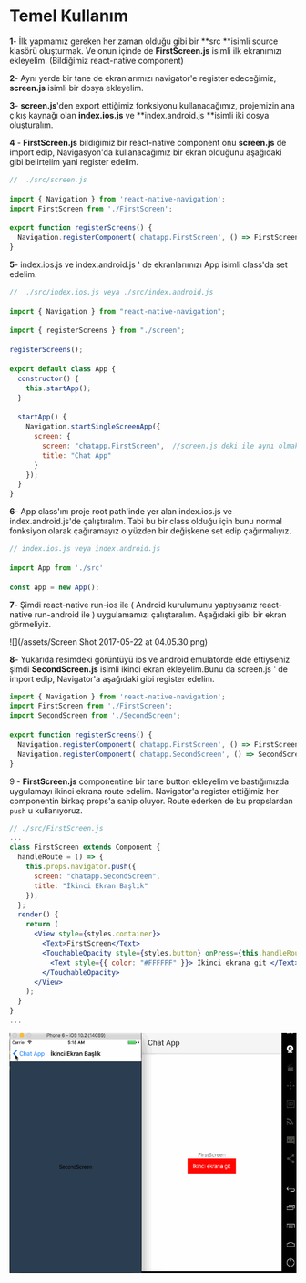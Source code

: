 # Temel Kullanım

**1**- İlk yapmamız gereken her zaman olduğu gibi bir **src **isimli source klasörü oluşturmak. Ve onun içinde de **FirstScreen.js** isimli ilk ekranımızı ekleyelim. \(Bildiğimiz react-native component\)

**2**- Aynı yerde bir tane de ekranlarımızı navigator'e register edeceğimiz, **screen.js** isimli bir dosya ekleyelim.

**3**- **screen.js**'den export ettiğimiz fonksiyonu kullanacağımız, projemizin ana çıkış kaynağı olan **index.ios.js** ve **index.android.js **isimli iki dosya oluşturalım.

**4** - **FirstScreen.js** bildiğimiz bir react-native component onu **screen.js** de import edip, Navigasyon'da kullanacağımız bir ekran olduğunu aşağıdaki gibi belirtelim yani register edelim.

```jsx
//  ./src/screen.js

import { Navigation } from 'react-native-navigation';
import FirstScreen from './FirstScreen';

export function registerScreens() {
  Navigation.registerComponent('chatapp.FirstScreen', () => FirstScreen);
}
```

**5**- index.ios.js ve index.android.js ' de ekranlarımızı App isimli class'da set edelim.

```jsx
//  ./src/index.ios.js veya ./src/index.android.js

import { Navigation } from "react-native-navigation";

import { registerScreens } from "./screen";

registerScreens();

export default class App {
  constructor() {
    this.startApp();
  }

  startApp() {
    Navigation.startSingleScreenApp({
      screen: {
        screen: "chatapp.FirstScreen",  //screen.js deki ile aynı olmak zorunda
        title: "Chat App"
      }
    });
  }
}
```

**6**- App class'ını proje root path'inde yer alan index.ios.js ve index.android.js'de çalıştıralım. Tabi bu bir class olduğu için bunu normal fonksiyon olarak çağıramayız o yüzden bir değişkene set edip çağırmalıyız.

```jsx
// index.ios.js veya index.android.js

import App from './src'

const app = new App();
```

**7**- Şimdi react-native run-ios ile \( Android kurulumunu yaptıysanız react-native run-android ile \) uygulamamızı çalıştaralım. Aşağıdaki gibi bir ekran görmeliyiz.

![](/assets/Screen Shot 2017-05-22 at 04.05.30.png)

**8**- Yukarıda resimdeki görüntüyü ios ve android emulatorde elde ettiyseniz şimdi **SecondScreen.js** isimli ikinci ekran ekleyelim.Bunu da screen.js ' de import edip, Navigator'a aşağıdaki gibi register edelim.

```jsx
import { Navigation } from 'react-native-navigation';
import FirstScreen from './FirstScreen';
import SecondScreen from './SecondScreen';

export function registerScreens() {
  Navigation.registerComponent('chatapp.FirstScreen', () => FirstScreen);
  Navigation.registerComponent('chatapp.SecondScreen', () => SecondScreen);
}
```

9 - **FirstScreen.js** componentine bir tane button ekleyelim ve bastığımızda uygulamayı ikinci ekrana route edelim. Navigator'a register ettiğimiz her componentin birkaç props'a sahip oluyor. Route ederken de bu propslardan `push` u kullanıyoruz.

```jsx
// ./src/FirstScreen.js
...
class FirstScreen extends Component {
  handleRoute = () => {
    this.props.navigator.push({
      screen: "chatapp.SecondScreen",
      title: "İkinci Ekran Başlık"
    });
  };
  render() {
    return (
      <View style={styles.container}>
        <Text>FirstScreen</Text>
        <TouchableOpacity style={styles.button} onPress={this.handleRoute}>
          <Text style={{ color: "#FFFFFF" }}> İkinci ekrana git </Text>
        </TouchableOpacity>
      </View>
    );
  }
}
...
```

![](/assets/rnn-ios-6.gif)


